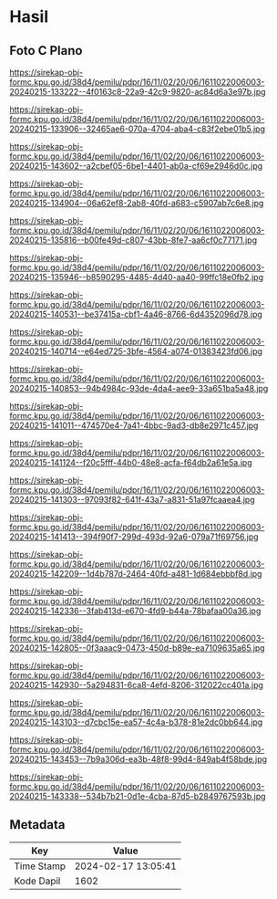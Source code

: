 # Hasil

## Foto C Plano

https://sirekap-obj-formc.kpu.go.id/38d4/pemilu/pdpr/16/11/02/20/06/1611022006003-20240215-133222--4f0163c8-22a9-42c9-9820-ac84d6a3e97b.jpg

https://sirekap-obj-formc.kpu.go.id/38d4/pemilu/pdpr/16/11/02/20/06/1611022006003-20240215-133906--32465ae6-070a-4704-aba4-c83f2ebe01b5.jpg

https://sirekap-obj-formc.kpu.go.id/38d4/pemilu/pdpr/16/11/02/20/06/1611022006003-20240215-143602--a2cbef05-6be1-4401-ab0a-cf69e2946d0c.jpg

https://sirekap-obj-formc.kpu.go.id/38d4/pemilu/pdpr/16/11/02/20/06/1611022006003-20240215-134904--06a62ef8-2ab8-40fd-a683-c5907ab7c6e8.jpg

https://sirekap-obj-formc.kpu.go.id/38d4/pemilu/pdpr/16/11/02/20/06/1611022006003-20240215-135816--b00fe49d-c807-43bb-8fe7-aa6cf0c77171.jpg

https://sirekap-obj-formc.kpu.go.id/38d4/pemilu/pdpr/16/11/02/20/06/1611022006003-20240215-135946--b8590295-4485-4d40-aa40-99ffc18e0fb2.jpg

https://sirekap-obj-formc.kpu.go.id/38d4/pemilu/pdpr/16/11/02/20/06/1611022006003-20240215-140531--be37415a-cbf1-4a46-8766-6d4352096d78.jpg

https://sirekap-obj-formc.kpu.go.id/38d4/pemilu/pdpr/16/11/02/20/06/1611022006003-20240215-140714--e64ed725-3bfe-4564-a074-01383423fd06.jpg

https://sirekap-obj-formc.kpu.go.id/38d4/pemilu/pdpr/16/11/02/20/06/1611022006003-20240215-140853--94b4984c-93de-4da4-aee9-33a651ba5a48.jpg

https://sirekap-obj-formc.kpu.go.id/38d4/pemilu/pdpr/16/11/02/20/06/1611022006003-20240215-141011--474570e4-7a41-4bbc-9ad3-db8e2971c457.jpg

https://sirekap-obj-formc.kpu.go.id/38d4/pemilu/pdpr/16/11/02/20/06/1611022006003-20240215-141124--f20c5fff-44b0-48e8-acfa-f64db2a61e5a.jpg

https://sirekap-obj-formc.kpu.go.id/38d4/pemilu/pdpr/16/11/02/20/06/1611022006003-20240215-141303--97093f82-641f-43a7-a831-51a97fcaaea4.jpg

https://sirekap-obj-formc.kpu.go.id/38d4/pemilu/pdpr/16/11/02/20/06/1611022006003-20240215-141413--394f90f7-299d-493d-92a6-079a71f69756.jpg

https://sirekap-obj-formc.kpu.go.id/38d4/pemilu/pdpr/16/11/02/20/06/1611022006003-20240215-142209--1d4b787d-2464-40fd-a481-1d684ebbbf8d.jpg

https://sirekap-obj-formc.kpu.go.id/38d4/pemilu/pdpr/16/11/02/20/06/1611022006003-20240215-142336--3fab413d-e670-4fd9-b44a-78bafaa00a36.jpg

https://sirekap-obj-formc.kpu.go.id/38d4/pemilu/pdpr/16/11/02/20/06/1611022006003-20240215-142805--0f3aaac9-0473-450d-b89e-ea7109635a65.jpg

https://sirekap-obj-formc.kpu.go.id/38d4/pemilu/pdpr/16/11/02/20/06/1611022006003-20240215-142930--5a294831-6ca8-4efd-8206-312022cc401a.jpg

https://sirekap-obj-formc.kpu.go.id/38d4/pemilu/pdpr/16/11/02/20/06/1611022006003-20240215-143103--d7cbc15e-ea57-4c4a-b378-81e2dc0bb644.jpg

https://sirekap-obj-formc.kpu.go.id/38d4/pemilu/pdpr/16/11/02/20/06/1611022006003-20240215-143453--7b9a306d-ea3b-48f8-99d4-849ab4f58bde.jpg

https://sirekap-obj-formc.kpu.go.id/38d4/pemilu/pdpr/16/11/02/20/06/1611022006003-20240215-143338--534b7b21-0d1e-4cba-87d5-b2849767593b.jpg


## Metadata

| Key        | Value               |
| ---------- | ------------------- |
| Time Stamp | 2024-02-17 13:05:41 |
| Kode Dapil | 1602                |



